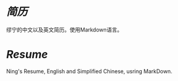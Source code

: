 # ***简历***

缪宁的中文以及英文简历。使用Markdown语言。

# ***Resume***

Ning's Resume, English and Simplified Chinese, usring MarkDown.
